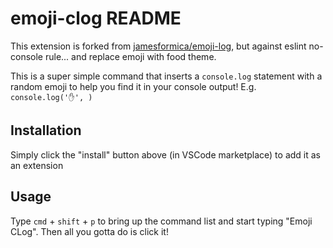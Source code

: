 # emoji-clog README

This extension is forked from [jamesformica/emoji-log](https://github.com/jamesformica/emoji-log), but against eslint no-console rule... and replace emoji with food theme.

This is a super simple command that inserts a `console.log` statement with a random emoji to help you find it in your console output! E.g. `console.log('✋', )`

## Installation

Simply click the "install" button above (in VSCode marketplace) to add it as an extension

## Usage

Type `cmd` + `shift` + `p` to bring up the command list and start typing "Emoji CLog". Then all you gotta do is click it!
